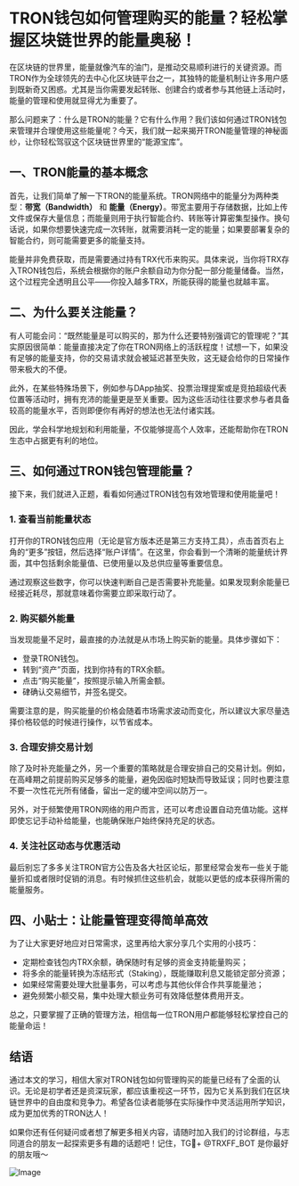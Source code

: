 # TRON钱包如何管理购买的能量？轻松掌握区块链世界的能量奥秘！

在区块链的世界里，能量就像汽车的油门，是推动交易顺利进行的关键资源。而TRON作为全球领先的去中心化区块链平台之一，其独特的能量机制让许多用户感到既新奇又困惑。尤其是当你需要发起转账、创建合约或者参与其他链上活动时，能量的管理和使用就显得尤为重要了。

那么问题来了：什么是TRON的能量？它有什么作用？我们该如何通过TRON钱包来管理并合理使用这些能量呢？今天，我们就一起来揭开TRON能量管理的神秘面纱，让你轻松驾驭这个区块链世界里的“能源宝库”。

## 一、TRON能量的基本概念

首先，让我们简单了解一下TRON的能量系统。TRON网络中的能量分为两种类型：**带宽（Bandwidth）** 和 **能量（Energy）**。带宽主要用于存储数据，比如上传文件或保存大量信息；而能量则用于执行智能合约、转账等计算密集型操作。换句话说，如果你想要快速完成一次转账，就需要消耗一定的能量；如果要部署复杂的智能合约，则可能需要更多的能量支持。

能量并非免费获取，而是需要通过持有TRX代币来购买。具体来说，当你将TRX存入TRON钱包后，系统会根据你的账户余额自动为你分配一部分能量储备。当然，这个过程完全透明且公平——你投入越多TRX，所能获得的能量也就越丰富。

## 二、为什么要关注能量？

有人可能会问：“既然能量是可以购买的，那为什么还要特别强调它的管理呢？”其实原因很简单：能量直接决定了你在TRON网络上的活跃程度！试想一下，如果没有足够的能量支持，你的交易请求就会被延迟甚至失败，这无疑会给你的日常操作带来极大的不便。

此外，在某些特殊场景下，例如参与DApp抽奖、投票治理提案或是竞拍超级代表位置等活动时，拥有充沛的能量更是至关重要。因为这些活动往往要求参与者具备较高的能量水平，否则即便你有再好的想法也无法付诸实践。

因此，学会科学地规划和利用能量，不仅能够提高个人效率，还能帮助你在TRON生态中占据更有利的地位。

## 三、如何通过TRON钱包管理能量？

接下来，我们就进入正题，看看如何通过TRON钱包有效地管理和使用能量吧！

### 1. 查看当前能量状态

打开你的TRON钱包应用（无论是官方版本还是第三方支持工具），点击首页右上角的“更多”按钮，然后选择“账户详情”。在这里，你会看到一个清晰的能量统计界面，其中包括剩余能量值、已使用量以及总供应量等重要信息。

通过观察这些数字，你可以快速判断自己是否需要补充能量。如果发现剩余能量已经接近耗尽，那就意味着你需要立即采取行动了。

### 2. 购买额外能量

当发现能量不足时，最直接的办法就是从市场上购买新的能量。具体步骤如下：

- 登录TRON钱包。
- 转到“资产”页面，找到你持有的TRX余额。
- 点击“购买能量”，按照提示输入所需金额。
- 硉确认交易细节，并签名提交。

需要注意的是，购买能量的价格会随着市场需求波动而变化，所以建议大家尽量选择价格较低的时候进行操作，以节省成本。

### 3. 合理安排交易计划

除了及时补充能量之外，另一个重要的策略就是合理安排自己的交易计划。例如，在高峰期之前提前购买足够多的能量，避免因临时短缺而导致延误；同时也要注意不要一次性花光所有储备，留出一定的缓冲空间以防万一。

另外，对于频繁使用TRON网络的用户而言，还可以考虑设置自动充值功能。这样即使忘记手动补给能量，也能确保账户始终保持充足的状态。

### 4. 关注社区动态与优惠活动

最后别忘了多多关注TRON官方公告及各大社区论坛，那里经常会发布一些关于能量折扣或者限时促销的消息。有时候抓住这些机会，就能以更低的成本获得所需的能量服务。

## 四、小贴士：让能量管理变得简单高效

为了让大家更好地应对日常需求，这里再给大家分享几个实用的小技巧：

- 定期检查钱包内TRX余额，确保随时有足够的资金支持能量购买；
- 将多余的能量转换为冻结形式（Staking），既能赚取利息又能锁定部分资源；
- 如果经常需要处理大批量事务，可以考虑与其他伙伴合作共享能量池；
- 避免频繁小额交易，集中处理大额业务可有效降低整体费用开支。

总之，只要掌握了正确的管理方法，相信每一位TRON用户都能够轻松掌控自己的能量命运！

## 结语

通过本文的学习，相信大家对TRON钱包如何管理购买的能量已经有了全面的认识。无论是初学者还是资深玩家，都应该重视这一环节，因为它关系到我们在区块链世界中的自由度和竞争力。希望各位读者能够在实际操作中灵活运用所学知识，成为更加优秀的TRON达人！

如果你还有任何疑问或者想了解更多相关内容，请随时加入我们的讨论群组，与志同道合的朋友一起探索更多有趣的话题吧！记住，TG💪+ @TRXFF_BOT 是你最好的朋友哦～

![Image](https://github.com/user-attachments/assets/a9ced9e0-a9b8-4136-8aef-a09665821e59)